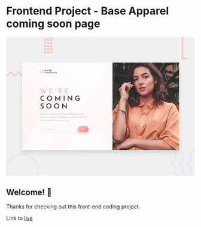 # Frontend Project - Base Apparel coming soon page

![Design preview for the Base Apparel coming soon page coding challenge](./design/desktop-preview.jpg)

## Welcome! 👋

Thanks for checking out this front-end coding project.

Link to [live](https://base-apparel-coming-soon-woad.now.sh/)
